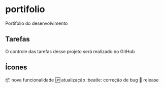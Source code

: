 # portifolio
Portifolio do desenvolvimento

## Tarefas

O controle das tarefas desse projeto será realizado no GitHub


## Ícones

:package: nova funcionalidade
:up: atualização
:beatle: correção de bug
:checkered_flag: release